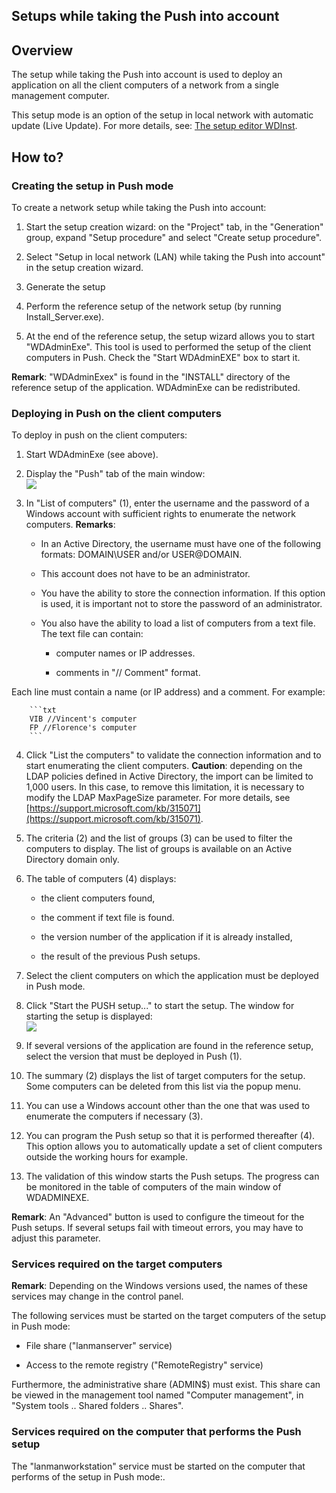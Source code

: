 


## Setups while taking the Push into account
			





## Overview
<a name="overview_ELTTEXTE000157"></a>
The setup while taking the Push into account is used to deploy an application on all the client computers of a network from a single management computer.

This setup mode is an option of the setup in local network with automatic update (Live Update). For more details, see: [The setup editor WDInst](../Editeurs/2028042.md).



## How to?
<a name="how_ELTTEXTE000181"></a>


### Creating the setup in Push mode
<a name="creating_the_setup_push_mode_ELTPARAGRAPHE000017"></a>

To create a network setup while taking the Push into account:

1. Start the setup creation wizard: on the "Project" tab, in the "Generation" group, expand "Setup procedure" and select "Create setup procedure".

2. Select "Setup in local network (LAN) while taking the Push into account" in the setup creation wizard.

3. Generate the setup

4. Perform the reference setup of the network setup (by running Install_Server.exe).

5. At the end of the reference setup, the setup wizard allows you to start "WDAdminExe". This tool is used to performed the setup of the client computers in Push. Check the "Start WDAdminEXE" box to start it. 


**Remark**: "WDAdminExex" is found in the "INSTALL" directory of the reference setup of the application. WDAdminExe can be redistributed.  


### Deploying in Push on the client computers
<a name="deploying_push_the_client_computers_ELTPARAGRAPHE000044"></a>

To deploy in push on the client computers:

1. Start WDAdminExe (see above).

2. Display the "Push" tab of the main window: <br>![](https://doc.pcsoft.fr/en-US/images/image.awp?langid=3&name=WDAdminExe_2%20-%20HC%20N%B0002.gif&type=thumb)


3. In "List of computers" (1), enter the username and the password of a Windows account with sufficient rights to enumerate the network computers.
	**Remarks**:

	- In an Active Directory, the username must have one of the following formats: DOMAIN\\USER and/or USER@DOMAIN.

	- This account does not have to be an administrator.

	- You have the ability to store the connection information. If this option is used, it is important not to store the password of an administrator.

	- You also have the ability to load a list of computers from a text file. The text file can contain: 

		- computer names or IP addresses.

		- comments in "// Comment" format. 


Each line must contain a name (or IP address) and a comment. For example: 
			
		```txt
		VIB //Vincent's computer
		FP //Florence's computer
		```


4. Click "List the computers" to validate the connection information and to start enumerating the client computers.
	**Caution**: depending on the LDAP policies defined in Active Directory, the import can be limited to 1,000 users. In this case, to remove this limitation, it is necessary to modify the LDAP MaxPageSize parameter. For more details, see [https://support.microsoft.com/kb/315071](https://support.microsoft.com/kb/315071). 

5. The criteria (2) and the list of groups (3) can be used to filter the computers to display. The list of groups is available on an Active Directory domain only.

6. The table of computers (4) displays: 

	- the client computers found, 

	- the comment if text file is found.

	- the version number of the application if it is already installed, 

	- the result of the previous Push setups.




7. Select the client computers on which the application must be deployed in Push mode.

8. Click "Start the PUSH setup..." to start the setup.
	The window for starting the setup is displayed: <br>![](https://doc.pcsoft.fr/en-US/images/image.awp?langid=3&name=WDAdminExe_2%20-%20HC%20N%B0003.gif&type=thumb)


9. If several versions of the application are found in the reference setup, select the version that must be deployed in Push (1).

10. The summary (2) displays the list of target computers for the setup. Some computers can be deleted from this list via the popup menu.

11. You can use a Windows account other than the one that was used to enumerate the computers if necessary (3).

12. You can program the Push setup so that it is performed thereafter (4). This option allows you to automatically update a set of client computers outside the working hours for example.

13. The validation of this window starts the Push setups. The progress can be monitored in the table of computers of the main window of WDADMINEXE.




**Remark**: An "Advanced" button is used to configure the timeout for the Push setups. If several setups fail with timeout errors, you may have to adjust this parameter.


### Services required on the target computers
<a name="services_required_the_target_computers_ELTPARAGRAPHE000096"></a>

**Remark**: Depending on the Windows versions used, the names of these services may change in the control panel.

The following services must be started on the target computers of the setup in Push mode:

- File share ("lanmanserver" service)

- Access to the remote registry ("RemoteRegistry" service)




Furthermore, the administrative share (ADMIN$) must exist. This share can be viewed in the management tool named "Computer management", in "System tools .. Shared folders .. Shares".


### Services required on the computer that performs the Push setup
<a name="services_required_the_computer_that_performs_the_push_setup_ELTPARAGRAPHE000108"></a>

The "lanmanworkstation" service must be started on the computer that performs of the setup in Push mode:.


